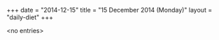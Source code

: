 +++
date = "2014-12-15"
title = "15 December 2014 (Monday)"
layout = "daily-diet"
+++

<p>&lt;no entries&gt;</p>